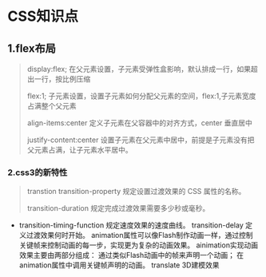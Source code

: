 # CSS知识点
## 1.flex布局
>display:flex; 在父元素设置，子元素受弹性盒影响，默认排成一行，如果超出一行，按比例压缩 
>
>flex:1; 子元素设置，设置子元素如何分配父元素的空间，flex:1,子元素宽度占满整个父元素
>
>align-items:center 定义子元素在父容器中的对齐方式，center 垂直居中
>
>justify-content:center 设置子元素在父元素中居中，前提是子元素没有把父元素占满，让子元素水平居中。

### 2.css3的新特性
>transtion transition-property 规定设置过渡效果的 CSS 属性的名称。
>
>transition-duration 规定完成过渡效果需要多少秒或毫秒。
>
- transition-timing-function 规定速度效果的速度曲线。
    transition-delay 定义过渡效果何时开始。
    animation属性可以像Flash制作动画一样，通过控制关键帧来控制动画的每一步，实现更为复杂的动画效果。
    ainimation实现动画效果主要由两部分组成：
    通过类似Flash动画中的帧来声明一个动画；
    在animation属性中调用关键帧声明的动画。
    translate 3D建模效果